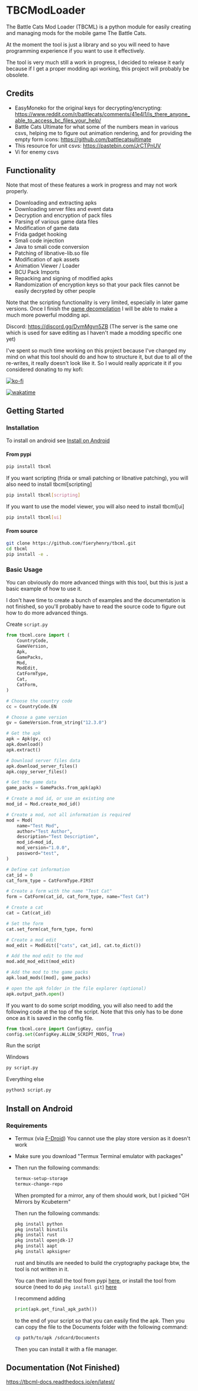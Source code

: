 # TBCModLoader

The Battle Cats Mod Loader (TBCML) is a python module for easily creating and
managing mods for the mobile game The Battle Cats.

At the moment the tool is just a library and so you will need to have
programming experience if you want to use it effectively.

The tool is very much still a work in progress, I decided to release it early
because if I get a proper modding api working, this project will probably be
obsolete.

## Credits

- EasyMoneko for the original keys for decrypting/encrypting:
  <https://www.reddit.com/r/battlecats/comments/41e4l1/is_there_anyone_able_to_access_bc_files_your_help/>
- Battle Cats Ultimate for what some of the numbers mean in various csvs,
  helping me to figure out animation rendering, and for providing the empty form
  icons:  <https://github.com/battlecatsultimate>
- This resource for unit csvs: <https://pastebin.com/JrCTPnUV>
- Vi for enemy csvs

## Functionality

Note that most of these features a work in progress and may not work properly.

- Downloading and extracting apks
- Downloading server files and event data
- Decryption and encryption of pack files
- Parsing of various game data files
- Modification of game data
- Frida gadget hooking
- Smali code injection
- Java to smali code conversion
- Patching of libnative-lib.so file
- Modification of apk assets
- Animation Viewer / Loader
- BCU Pack Imports
- Repacking and signing of modified apks
- Randomization of encryption keys so that your pack files cannot be easily
  decrypted by other people

Note that the scripting functionality is very limited, especially in later
game versions. Once I finish the [game
decompilation](https://github.com/fieryhenry/battlecats) I will be able to
make a much more powerful modding api.

Discord: <https://discord.gg/DvmMgvn5ZB> (The server is the same one which is
used for save editing as I haven't made a modding specific one
yet)

I've spent so much time working on this project because I've changed my mind on
what this tool should do and how to structure it, but due to all of the
re-writes, it really doesn't look like it. So I would really appricate it if you
considered donating to my kofi:

[![ko-fi](https://ko-fi.com/img/githubbutton_sm.svg)](https://ko-fi.com/fieryhenry)

[![wakatime](https://wakatime.com/badge/user/ab1fc9e5-e285-49d1-8dc6-2f2e0198c8f6/project/0350bd63-7366-48f1-8a0d-72dab553a007.svg)](https://wakatime.com/badge/user/ab1fc9e5-e285-49d1-8dc6-2f2e0198c8f6/project/0350bd63-7366-48f1-8a0d-72dab553a007)

## Getting Started

### Installation

To install on android see [Install on Android](#install-on-android)

#### From pypi

```bash
pip install tbcml
```

If you want scripting (frida or smali patching or libnative patching), you will
also need to install tbcml[scripting]

```bash
pip install tbcml[scripting]
```

If you want to use the model viewer, you will also need to install
tbcml[ui]

```bash
pip install tbcml[ui]
```

#### From source

```bash
git clone https://github.com/fieryhenry/tbcml.git
cd tbcml
pip install -e .
```

### Basic Usage

You can obviously do more advanced things with this tool, but this is just a
basic example of how to use it.

I don't have time to create a bunch of examples and the documentation is not
finished, so you'll probably have to read the source code to figure out how to
do more advanced things.

Create `script.py`

```python
from tbcml.core import (
    CountryCode,
    GameVersion,
    Apk,
    GamePacks,
    Mod,
    ModEdit,
    CatFormType,
    Cat,
    CatForm,
)

# Choose the country code
cc = CountryCode.EN

# Choose a game version
gv = GameVersion.from_string("12.3.0")

# Get the apk
apk = Apk(gv, cc)
apk.download()
apk.extract()

# Download server files data
apk.download_server_files()
apk.copy_server_files()

# Get the game data
game_packs = GamePacks.from_apk(apk)

# Create a mod id, or use an existing one
mod_id = Mod.create_mod_id()

# Create a mod, not all information is required
mod = Mod(
    name="Test Mod",
    author="Test Author",
    description="Test Description",
    mod_id=mod_id,
    mod_version="1.0.0",
    password="test",
)

# Define cat information
cat_id = 0
cat_form_type = CatFormType.FIRST

# Create a form with the name "Test Cat"
form = CatForm(cat_id, cat_form_type, name="Test Cat")

# Create a cat
cat = Cat(cat_id)

# Set the form
cat.set_form(cat_form_type, form)

# Create a mod edit
mod_edit = ModEdit(["cats", cat_id], cat.to_dict())

# Add the mod edit to the mod
mod.add_mod_edit(mod_edit)

# Add the mod to the game packs
apk.load_mods([mod], game_packs)

# open the apk folder in the file explorer (optional)
apk.output_path.open()

```

If you want to do some script modding, you will also need to add the following
code at the top of the script. Note that this only has to be done once as it is
saved in the config file.

```python
from tbcml.core import ConfigKey, config
config.set(ConfigKey.ALLOW_SCRIPT_MODS, True)
```

Run the script

Windows

```bash
py script.py
```

Everything else

```bash
python3 script.py
```

## Install on Android

### Requirements

- Termux (via [F-Droid](https://f-droid.org/en/packages/com.termux/)) You cannot
  use the play store version as it doesn't work
- Make sure you download "Termux Terminal emulator with packages"
- Then run the following commands:
  
  ```bash
  termux-setup-storage
  termux-change-repo
  ```

  When prompted for a mirror, any of them should work, but I picked "GH Mirrors
  by Kcubeterm"

  Then run the following commands:

  ```bash
  pkg install python
  pkg install binutils
  pkg install rust
  pkg install openjdk-17
  pkg install aapt
  pkg install apksigner
  ```

  rust and binutils are needed to build the cryptography package btw, the tool
  is not written in it.

  You can then install the tool from pypi [here](#from-pypi), or
  install the tool from
  source (need to do `pkg install git`) [here](#from-source)

  I recommend adding
  
  ```python
  print(apk.get_final_apk_path())
  ```

  to the end of your script so that you can easily find the apk. Then you can
  copy the file to the Documents folder with the following
  command:

  ```bash
  cp path/to/apk /sdcard/Documents
  ```

  Then you can install it with a file manager.

## Documentation (Not Finished)

<https://tbcml-docs.readthedocs.io/en/latest/>
